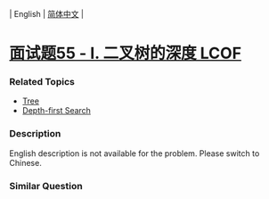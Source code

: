 | English | [简体中文](README.md) |

# [面试题55 - I. 二叉树的深度 LCOF](https://leetcode-cn.com/problems/er-cha-shu-de-shen-du-lcof)
 ### Related Topics
 - [Tree](https://leetcode-cn.com/tag/tree)
 - [Depth-first Search](https://leetcode-cn.com/tag/depth-first-search)

 ### Description
<p>English description is not available for the problem. Please switch to Chinese.</p>


### Similar Question
